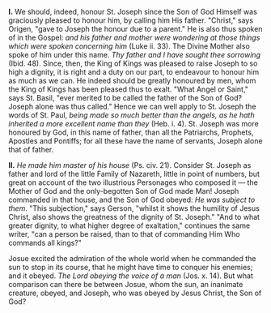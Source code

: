 
**I\.** We should, indeed, honour St. Joseph since the Son of God Himself was graciously pleased to honour him, by calling him His father. \"Christ,\" says Origen, \"gave to Joseph the honour due to a parent.\" He is also thus spoken of in the Gospel: *and his father and mother were wondering at those things which were spoken concerning him* (Luke ii. 33). The Divine Mother also spoke of him under this name. *Thy father and I have sought thee sorrowing* (Ibid. 48). Since, then, the King of Kings was pleased to raise Joseph to so high a dignity, it is right and a duty on our part, to endeavour to honour him as much as we can. He indeed should be greatly honoured by men, whom the King of Kings has been pleased thus to exalt. \"What Angel or Saint,\" says St. Basil, \"ever merited to be called the father of the Son of God? Joseph alone was thus called.\" Hence we can well apply to St. Joseph the words of St. Paul, *being made so much better than the angels, as he hath inherited a more excellent name than they* (Heb. i. 4). St. Joseph was more honoured by God, in this name of father, than all the Patriarchs, Prophets, Apostles and Pontiffs; for all these have the name of servants, Joseph alone that of father.

**II\.** *He made him master of his house* (Ps. civ. 21). Consider St. Joseph as father and lord of the little Family of Nazareth, little in point of numbers, but great on account of the two illustrious Personages who composed it — the Mother of God and the only-begotten Son of God made Man! Joseph commanded in that house, and the Son of God obeyed: *He was subject to them*. \"This subjection,\" says Gerson, \"whilst it shows the humility of Jesus Christ, also shows the greatness of the dignity of St. Joseph.\" \"And to what greater dignity, to what higher degree of exaltation,\" continues the same writer, \"can a person be raised, than to that of commanding Him Who commands all kings?\"

Josue excited the admiration of the whole world when he commanded the sun to stop in its course, that he might have time to conquer his enemies; and it obeyed. *The Lord obeying the voice of a man* (Jos. x. 14). But what comparison can there be between Josue, whom the sun, an inanimate creature, obeyed, and Joseph, who was obeyed by Jesus Christ, the Son of God?

